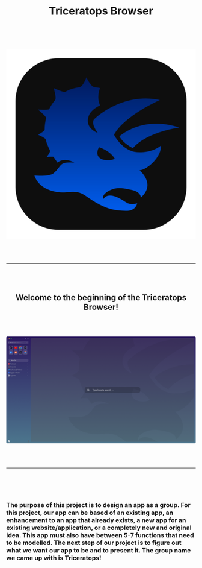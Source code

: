 <div align="center">
  
  # Triceratops Browser

</div>

<br>
<br>
<br>

![App Icon](images/App_Icon-Dark.png?raw=true "Title")

<br>
<br>

---

<br>
<br>

<div align="center">
  
## Welcome to the beginning of the Triceratops Browser!

</div>
<br>
<br>

![Browser GUI](images/Sunrise.png?raw=true "Title")

<br>
<br>

---

<br>
<br>
<br>

### The purpose of this project is to design an app as a group. For this project, our app can be based of an existing app, an enhancement to an app that already exists, a new app for an existing website/application, or a completely new and original idea. This app must also have between 5-7 functions that need to be modelled. The next step of our project is to figure out what we want our app to be and to present it. The group name we came up with is Triceratops!
